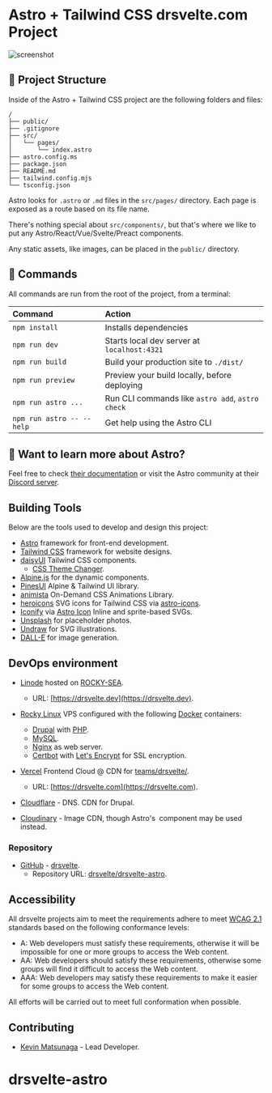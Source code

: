 # Astro + Tailwind CSS drsvelte.com Project

![screenshot](https://res.cloudinary.com/shinkirin/image/upload/v1702688981/drsvelte/drseltedev-logo.webp)


## 🚀 Project Structure

Inside of the Astro + Tailwind CSS project are the following folders and files:

```text
/
├── public/
├── .gitignore
├── src/
│   └── pages/
│       └── index.astro
├── astro.config.ms
├── package.json
├── README.md
├── tailwind.config.mjs
└── tsconfig.json
```

Astro looks for `.astro` or `.md` files in the `src/pages/` directory. Each page is exposed as a route based on its file name.

There's nothing special about `src/components/`, but that's where we like to put any Astro/React/Vue/Svelte/Preact components.

Any static assets, like images, can be placed in the `public/` directory.

## 🧞 Commands

All commands are run from the root of the project, from a terminal:

| Command                   | Action                                           |
| :------------------------ | :----------------------------------------------- |
| `npm install`             | Installs dependencies                            |
| `npm run dev`             | Starts local dev server at `localhost:4321`      |
| `npm run build`           | Build your production site to `./dist/`          |
| `npm run preview`         | Preview your build locally, before deploying     |
| `npm run astro ...`       | Run CLI commands like `astro add`, `astro check` |
| `npm run astro -- --help` | Get help using the Astro CLI                     |

## 👀 Want to learn more about Astro?

Feel free to check [their documentation](https://docs.astro.build) or visit the Astro community at their [Discord server](https://astro.build/chat).

## Building Tools

Below are the tools used to develop and design this project:

- [Astro](https://astro.build/) framework for front-end development.
- [Tailwind CSS](https://tailwindcss.com) framework for website designs.
- [daisyUI](https://daisyui.com) Tailwind CSS components.
     - [CSS Theme Changer](https://github.com/saadeghi/theme-change).
- [Alpine.js](https://alpinejs.dev/) for the dynamic components.
- [PinesUI](https://devdojo.com/pines) Alpine & Tailwind UI library.
- [animista](https://animista.net/) On-Demand CSS Animations Library.
- [heroicons](https://heroicons.com/) SVG icons for Tailwind CSS via [astro-icons](https://github.com/seanmcp/astro-heroicons#readme).
- [Iconify](https://iconify.design) via [Astro Icon](https://github.com/natemoo-re/astro-icon) Inline and sprite-based SVGs.
- [Unsplash](https://unsplash.com) for placeholder photos.
- [Undraw](https://undraw.co) for SVG illustrations.
- [DALL-E](https://openai.com/blog/dall-e/) for image generation.

## DevOps environment

- [Linode](https://linode.com) hosted on [ROCKY-SEA](https://sea.rockyno.de).
     - URL: [https://drsvelte.dev](https://drsvelte.dev).

- [Rocky Linux](https://rockylinux.org) VPS configured with the following [Docker](https://docker.com) containers:
     - [Drupal](https://drupal.org) with [PHP](https://php.net).
     - [MySQL](https://www.mysql.com/products/community/).
     - [Nginx](https://nginx.org) as web server.
     - [Certbot](https://certbot.eff.org/) with [Let's Encrypt](https://letsencrypt.org/getting-started/) for SSL encryption.
- [Vercel](https://vercel.com) Frontend Cloud @ CDN for [teams/drsvelte/](https://vercel.com/teams/drsvelte/).
     - URL: [https://drsvelte.com](https://drsvelte.com).
- [Cloudflare](https://cloudflare.com) - DNS. CDN for Drupal.
- [Cloudinary](https://cloudinary.com) - Image CDN, though Astro's <Image /> component may be used instead.

### Repository

- [GitHub](https://github.com) - [drsvelte](https://github.com/drsvelte/).
     - Repository URL: [drsvelte/drsvelte-astro](https://github.com/drsvelte/drsvelte-astro).

## Accessibility

All drsvelte projects aim to meet the requirements adhere to meet [WCAG 2.1](https://www.w3.org/TR/WCAG21/) standards based on the following conformance levels:

- A: Web developers must satisfy these requirements, otherwise it will be impossible for one or more groups to access the Web content.
- AA: Web developers should satisfy these requirements, otherwise some groups will find it difficult to access the Web content.
- AAA: Web developers may satisfy these requirements to make it easier for some groups to access the Web content.

All efforts will be carried out to meet full conformation when possible.

## Contributing

- [Kevin Matsunaga](https://kevinmatsunaga.com) - Lead Developer.

# drsvelte-astro

